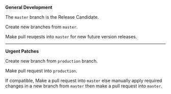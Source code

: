**General Development**

The `master` branch is the Release Candidate.

Create new branches from `master`.

Make pull reuqests into `master` for new future version releases.

---

**Urgent Patches**

Create new branch from `production` branch.

Make pull request into `production`.

If compatible, Make a pull request into `master` else manually apply required changes in a new branch from `master` then make a pull request into `master`.

